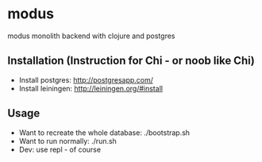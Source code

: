# modus

modus monolith backend with clojure and postgres

## Installation (Instruction for Chi - or noob like Chi)

* Install postgres: http://postgresapp.com/
* Install leiningen: http://leiningen.org/#install

## Usage

* Want to recreate the whole database: ./bootstrap.sh
* Want to run normally: ./run.sh
* Dev: use repl - of course